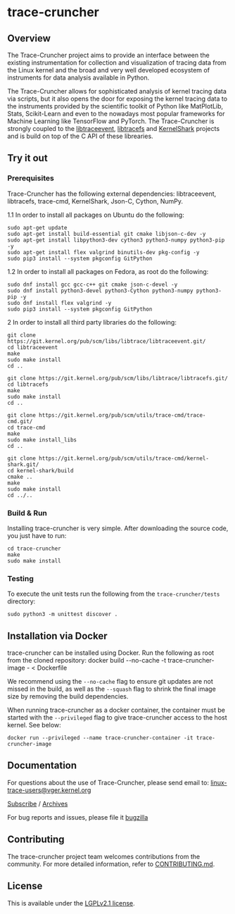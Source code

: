 

# trace-cruncher

## Overview

The Trace-Cruncher project aims to provide an interface between the existing instrumentation for collection and visualization of tracing data from the Linux kernel and the broad and very well developed ecosystem of instruments for data analysis available in Python.

The Trace-Cruncher allows for sophisticated analysis of kernel tracing data via scripts, but it also opens the door for exposing the kernel tracing data to the instruments provided by the scientific toolkit of Python like MatPlotLib, Stats, Scikit-Learn and even to the nowadays most popular frameworks for Machine Learning like TensorFlow and PyTorch. The Trace-Cruncher is strongly coupled to the [libtraceevent](https://git.kernel.org/pub/scm/libs/libtrace/libtraceevent.git), [libtracefs](https://git.kernel.org/pub/scm/libs/libtrace/libtracefs.git/) and [KernelShark](https://git.kernel.org/pub/scm/utils/trace-cmd/kernel-shark.git/) projects and is build on top of the C API of these librearies.

## Try it out

### Prerequisites

Trace-Cruncher has the following external dependencies:
  libtraceevent, libtracefs, trace-cmd, KernelShark, Json-C, Cython, NumPy.

1.1 In order to install all packages on Ubuntu do the following:

    sudo apt-get update
    sudo apt-get install build-essential git cmake libjson-c-dev -y
    sudo apt-get install libpython3-dev cython3 python3-numpy python3-pip -y
    sudo apt-get install flex valgrind binutils-dev pkg-config -y
    sudo pip3 install --system pkgconfig GitPython

1.2 In order to install all packages on Fedora, as root do the following:

    sudo dnf install gcc gcc-c++ git cmake json-c-devel -y
    sudo dnf install python3-devel python3-Cython python3-numpy python3-pip -y
    sudo dnf install flex valgrind -y
    sudo pip3 install --system pkgconfig GitPython

2 In order to install all third party libraries do the following:

    git clone https://git.kernel.org/pub/scm/libs/libtrace/libtraceevent.git/
    cd libtraceevent
    make
    sudo make install
    cd ..

    git clone https://git.kernel.org/pub/scm/libs/libtrace/libtracefs.git/
    cd libtracefs
    make
    sudo make install
    cd ..

    git clone https://git.kernel.org/pub/scm/utils/trace-cmd/trace-cmd.git/
    cd trace-cmd
    make
    sudo make install_libs
    cd ..

    git clone https://git.kernel.org/pub/scm/utils/trace-cmd/kernel-shark.git/
    cd kernel-shark/build
    cmake ..
    make
    sudo make install
    cd ../..

### Build & Run

Installing trace-cruncher is very simple. After downloading the source code, you just have to run:

    cd trace-cruncher
    make
    sudo make install

### Testing

To execute the unit tests run the following from the `trace-cruncher/tests` directory:

	sudo python3 -m unittest discover .

## Installation via Docker

trace-cruncher can be installed using Docker. Run the following as root from the cloned repository:
    docker build --no-cache -t trace-cruncher-image - < Dockerfile

We recommend using the `--no-cache` flag to ensure git updates are not missed in the build, as well as the `--squash` flag to shrink the final image size by removing the build dependencies.

When running trace-cruncher as a docker container, the container must be started with the `--privileged` flag to give trace-cruncher access to the host kernel. See below:

    docker run --privileged --name trace-cruncher-container -it trace-cruncher-image

## Documentation
For questions about the use of Trace-Cruncher, please send email to: linux-trace-users@vger.kernel.org

[Subscribe](http://vger.kernel.org/vger-lists.html#linux-trace-users) / [Archives](https://lore.kernel.org/linux-trace-users/)

For bug reports and issues, please file it
[bugzilla](https://bugzilla.kernel.org/buglist.cgi?component=Trace-cmd%2FKernelshark&product=Tools&resolution=---)

## Contributing

The trace-cruncher project team welcomes contributions from the community. For more detailed information, refer to [CONTRIBUTING.md](CONTRIBUTING.md).

## License

This is available under the [LGPLv2.1 license](COPYING-LGPLv2.1.txt).
